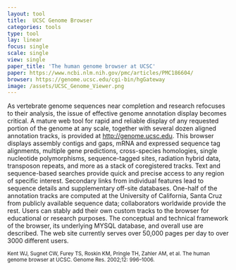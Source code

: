 ```yaml
---
layout: tool
title:  UCSC Genome Browser
categories: tools
type: tool
lay: linear
focus: single
scale: single
view: single
paper_title: 'The human genome browser at UCSC'
paper: https://www.ncbi.nlm.nih.gov/pmc/articles/PMC186604/
browser: https://genome.ucsc.edu/cgi-bin/hgGateway
image: /assets/UCSC_Genome_Viewer.png
---
```

As vertebrate genome sequences near completion and research refocuses to their analysis, the issue of effective genome annotation display becomes critical. A mature web tool for rapid and reliable display of any requested portion of the genome at any scale, together with several dozen aligned annotation tracks, is provided at http://genome.ucsc.edu. This browser displays assembly contigs and gaps, mRNA and expressed sequence tag alignments, multiple gene predictions, cross-species homologies, single nucleotide polymorphisms, sequence-tagged sites, radiation hybrid data, transposon repeats, and more as a stack of coregistered tracks. Text and sequence-based searches provide quick and precise access to any region of specific interest. Secondary links from individual features lead to sequence details and supplementary off-site databases. One-half of the annotation tracks are computed at the University of California, Santa Cruz from publicly available sequence data; collaborators worldwide provide the rest. Users can stably add their own custom tracks to the browser for educational or research purposes. The conceptual and technical framework of the browser, its underlying MYSQL database, and overall use are described. The web site currently serves over 50,000 pages per day to over 3000 different users.

<small>Kent WJ, Sugnet CW, Furey TS, Roskin KM, Pringle TH, Zahler AM, et al. The human genome browser at UCSC. Genome Res. 2002;12: 996–1006.</small>
